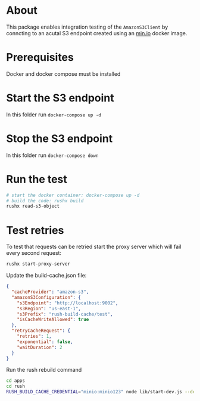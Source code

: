 # About
This package enables integration testing of the `AmazonS3Client` by conncting to an acutal S3 endpoint created using an [min.io](https://min.io) docker image.

# Prerequisites
Docker and docker compose must be installed

# Start the S3 endpoint
In this folder run `docker-compose up -d`

# Stop the S3 endpoint
In this folder run `docker-compose down`

# Run the test
```sh
# start the docker container: docker-compose up -d
# build the code: rushx build
rushx read-s3-object
```

# Test retries

To test that requests can be retried start the proxy server which will fail every second request:

```bash
rushx start-proxy-server
```

Update the build-cache.json file:
```json
{
  "cacheProvider": "amazon-s3",
  "amazonS3Configuration": {
    "s3Endpoint": "http://localhost:9002",
    "s3Region": "us-east-1",
    "s3Prefix": "rush-build-cache/test",
    "isCacheWriteAllowed": true
  },
  "retryCacheRequest": {
    "retries": 1,
    "exponential": false,
    "waitDuration": 2
  }
}
```

Run the rush rebuild command

```bash
cd apps
cd rush
RUSH_BUILD_CACHE_CREDENTIAL="minio:minio123" node lib/start-dev.js --debug rebuild --verbose
```
